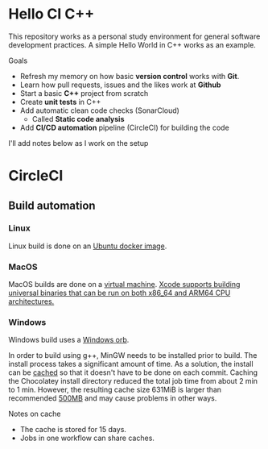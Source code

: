 # Hello CI C++

This repository works as a personal study environment for general software development practices. A simple Hello World in C++ works as an example.

Goals
- Refresh my memory on how basic __version control__ works with __Git__.
- Learn how pull requests, issues and the likes work at __Github__
- Start a basic __C++__ project from scratch
- Create __unit tests__ in C++
- Add automatic clean code checks (SonarCloud) 
  - Called __Static code analysis__
- Add __CI/CD automation__ pipeline (CircleCI) for building the code

I'll add notes below as I work on the setup

# CircleCI

## Build automation

### Linux

Linux build is done on an [Ubuntu docker image](https://circleci.com/developer/images/image/cimg/base 'CircleCI - Images - Base').

### MacOS

MacOS builds are done on a [virtual machine](https://circleci.com/docs/using-macos/ 'CircleCI - Using macOS'). [Xcode supports building universal binaries that can be run on both x86_64 and ARM64 CPU architectures.](https://circleci.com/docs/using-macos/#xcode-cross-compilation 'CircleCI - MacOS - Xcode cross compilation')

### Windows

Windows build uses a [Windows orb](https://circleci.com/developer/orbs/orb/circleci/windows 'CircleCI - Orbs - Windows'). 

In order to build using g++, MinGW needs to be installed prior to build. The install process takes a significant amount of time. As a solution, the install can be [cached](https://circleci.com/docs/caching/ 'CircleCI - Docs - Caching') so that it doesn't have to be done on each commit. Caching the Chocolatey install directory reduced the total job time from about 2 min to 1 min. However, the resulting cache size 631MiB is larger than recommended [500MB](https://circleci.com/docs/caching/#cache-size 'CircleCI - Caching - Cache Size') and may cause problems in other ways.

Notes on cache

- The cache is stored for 15 days. 
- Jobs in one workflow can share caches.